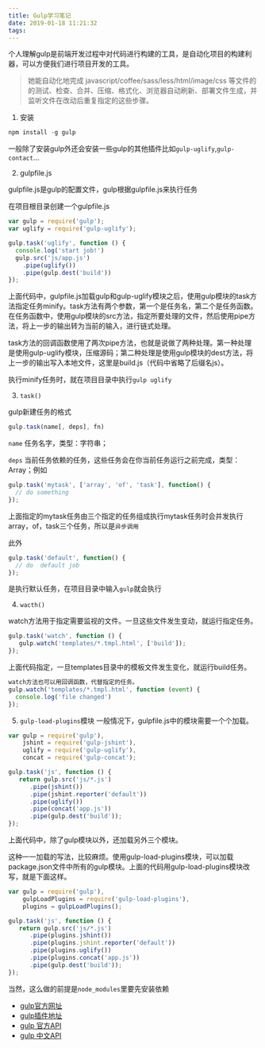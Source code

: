 ```yaml
---
title: Gulp学习笔记
date: 2019-01-18 11:21:32
tags:
---
```


个人理解gulp是前端开发过程中对代码进行构建的工具，是自动化项目的构建利器，可以方便我们进行项目开发的工具。

>她能自动化地完成 
javascript/coffee/sass/less/html/image/css 等文件的的测试、检查、合并、压缩、格式化、浏览器自动刷新、部署文件生成，并监听文件在改动后重复指定的这些步骤。

1. 安装
```javascript
npm install -g gulp
```
一般除了安装gulp外还会安装一些gulp的其他插件比如`gulp-uglify`,`gulp-contact`...

2. gulpfile.js

gulpfile.js是gulp的配置文件，gulp根据gulpfile.js来执行任务

在项目根目录创建一个gulpfile.js
```javascript
var gulp = require('gulp');
var uglify = require('gulp-uglify');

gulp.task('uglify', function () {
  console.log('start job!')
  gulp.src('js/app.js')
    .pipe(uglify())
    .pipe(gulp.dest('build'))
});
```
上面代码中，gulpfile.js加载gulp和gulp-uglify模块之后，使用gulp模块的task方法指定任务minify。task方法有两个参数，第一个是任务名，第二个是任务函数。在任务函数中，使用gulp模块的src方法，指定所要处理的文件，然后使用pipe方法，将上一步的输出转为当前的输入，进行链式处理。

task方法的回调函数使用了两次pipe方法，也就是说做了两种处理。第一种处理是使用gulp-uglify模块，压缩源码；第二种处理是使用gulp模块的dest方法，将上一步的输出写入本地文件，这里是build.js（代码中省略了后缀名js）。

执行minify任务时，就在项目目录中执行`gulp uglify`

3. `task()`

gulp新建任务的格式
```javascript
gulp.task(name[, deps], fn)
```
`name` 任务名字，类型：字符串；

`deps` 当前任务依赖的任务，这些任务会在你当前任务运行之前完成，类型：Array；例如
```javascript
gulp.task('mytask', ['array', 'of', 'task'], function() {
  // do something
});
```
上面指定的mytask任务由三个指定的任务组成执行mytask任务时会并发执行array，of，task三个任务，所以是`异步调用`

此外
```javascript
gulp.task('default', function() {
  // do  default job
});
```
是执行默认任务，在项目目录中输入`gulp`就会执行

4. `wacth()`

watch方法用于指定需要监视的文件。一旦这些文件发生变动，就运行指定任务。

```js
gulp.task('watch', function () {
   gulp.watch('templates/*.tmpl.html', ['build']);
});
```
上面代码指定，一旦templates目录中的模板文件发生变化，就运行build任务。

```js
watch方法也可以用回调函数，代替指定的任务。
gulp.watch('templates/*.tmpl.html', function (event) {
  console.log('file changed')
});
```

5. `gulp-load-plugins`模块
一般情况下，gulpfile.js中的模块需要一个个加载。

```js
var gulp = require('gulp'),
    jshint = require('gulp-jshint'),
    uglify = require('gulp-uglify'),
    concat = require('gulp-concat');

gulp.task('js', function () {
   return gulp.src('js/*.js')
      .pipe(jshint())
      .pipe(jshint.reporter('default'))
      .pipe(uglify())
      .pipe(concat('app.js'))
      .pipe(gulp.dest('build'));
});
```
上面代码中，除了gulp模块以外，还加载另外三个模块。

这种一一加载的写法，比较麻烦。使用gulp-load-plugins模块，可以加载package.json文件中所有的gulp模块。上面的代码用gulp-load-plugins模块改写，就是下面这样。

```js
var gulp = require('gulp'),
    gulpLoadPlugins = require('gulp-load-plugins'),
    plugins = gulpLoadPlugins();

gulp.task('js', function () {
   return gulp.src('js/*.js')
      .pipe(plugins.jshint())
      .pipe(plugins.jshint.reporter('default'))
      .pipe(plugins.uglify())
      .pipe(plugins.concat('app.js'))
      .pipe(gulp.dest('build'));
});
```
当然，这么做的前提是`node_modules`里要先安装依赖

- [gulp官方网址](http://gulpjs.com)
- [gulp插件地址](http://gulpjs.com/plugins)
- [gulp 官方API](https://github.com/gulpjs/gulp/blob/master/docs/API.md)
- [gulp 中文API](http://www.ydcss.com/archives/424)


